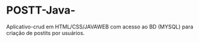 # POSTT-Java-
Aplicativo-crud em HTML/CSS/JAVAWEB com acesso ao BD (MYSQL) para criação de postits por usuários. 
